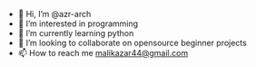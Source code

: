 - 👋 Hi, I’m @azr-arch
- 👀 I’m interested in programming 
- 🌱 I’m currently learning python 
- 💞️ I’m looking to collaborate on opensource beginner projects 
- 📫 How to reach me malikazar44@gmail.com

<!---
azr-arch/azr-arch is a ✨ special ✨ repository because its `README.md` (this file) appears on your GitHub profile.
You can click the Preview link to take a look at your changes.
--->
